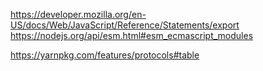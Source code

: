 https://developer.mozilla.org/en-US/docs/Web/JavaScript/Reference/Statements/export
https://nodejs.org/api/esm.html#esm_ecmascript_modules

https://yarnpkg.com/features/protocols#table
